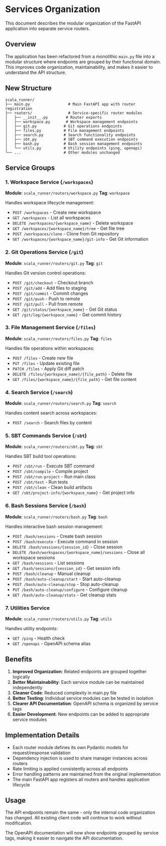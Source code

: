 # Services Organization

This document describes the modular organization of the FastAPI application into separate service routers.

## Overview

The application has been refactored from a monolithic `main.py` file into a modular structure where endpoints are grouped by their functional domain. This improves code organization, maintainability, and makes it easier to understand the API structure.

## New Structure

```
scala_runner/
├── main.py                 # Main FastAPI app with router registration
├── routers/                # Service-specific router modules
│   ├── __init__.py        # Router exports
│   ├── workspace.py       # Workspace management endpoints
│   ├── git.py            # Git operations endpoints
│   ├── files.py          # File management endpoints
│   ├── search.py         # Search functionality endpoints
│   ├── sbt.py            # SBT command execution endpoints
│   ├── bash.py           # Bash session management endpoints
│   └── utils.py          # Utility endpoints (ping, openapi)
└── ...                   # Other modules unchanged
```

## Service Groups

### 1. Workspace Service (`/workspaces`)
**Module**: `scala_runner/routers/workspace.py`
**Tag**: `workspace`

Handles workspace lifecycle management:
- `POST /workspaces` - Create new workspace
- `GET /workspaces` - List all workspaces  
- `DELETE /workspaces/{workspace_name}` - Delete workspace
- `GET /workspaces/{workspace_name}/tree` - Get file tree
- `POST /workspaces/clone` - Clone from Git repository
- `GET /workspaces/{workspace_name}/git-info` - Get Git information

### 2. Git Operations Service (`/git`)
**Module**: `scala_runner/routers/git.py`
**Tag**: `git`

Handles Git version control operations:
- `POST /git/checkout` - Checkout branch
- `POST /git/add` - Add files to staging
- `POST /git/commit` - Commit changes
- `POST /git/push` - Push to remote
- `POST /git/pull` - Pull from remote
- `GET /git/status/{workspace_name}` - Get Git status
- `GET /git/log/{workspace_name}` - Get commit history

### 3. File Management Service (`/files`)
**Module**: `scala_runner/routers/files.py`
**Tag**: `files`

Handles file operations within workspaces:
- `POST /files` - Create new file
- `PUT /files` - Update existing file
- `PATCH /files` - Apply Git diff patch
- `DELETE /files/{workspace_name}/{file_path}` - Delete file
- `GET /files/{workspace_name}/{file_path}` - Get file content

### 4. Search Service (`/search`)
**Module**: `scala_runner/routers/search.py`
**Tag**: `search`

Handles content search across workspaces:
- `POST /search` - Search files by content

### 5. SBT Commands Service (`/sbt`)
**Module**: `scala_runner/routers/sbt.py`
**Tag**: `sbt`

Handles SBT build tool operations:
- `POST /sbt/run` - Execute SBT command
- `POST /sbt/compile` - Compile project
- `POST /sbt/run-project` - Run main class
- `POST /sbt/test` - Run tests
- `POST /sbt/clean` - Clean build artifacts
- `GET /sbt/project-info/{workspace_name}` - Get project info

### 6. Bash Sessions Service (`/bash`)
**Module**: `scala_runner/routers/bash.py`
**Tag**: `bash`

Handles interactive bash session management:
- `POST /bash/sessions` - Create bash session
- `POST /bash/execute` - Execute command in session
- `DELETE /bash/sessions/{session_id}` - Close session
- `DELETE /bash/workspaces/{workspace_name}/sessions` - Close all workspace sessions
- `GET /bash/sessions` - List sessions
- `GET /bash/sessions/{session_id}` - Get session info
- `POST /bash/cleanup` - Manual cleanup
- `POST /bash/auto-cleanup/start` - Start auto-cleanup
- `POST /bash/auto-cleanup/stop` - Stop auto-cleanup
- `PUT /bash/auto-cleanup/configure` - Configure cleanup
- `GET /bash/auto-cleanup/stats` - Get cleanup stats

### 7. Utilities Service
**Module**: `scala_runner/routers/utils.py`
**Tag**: `utils`

Handles utility endpoints:
- `GET /ping` - Health check
- `GET /openapi` - OpenAPI schema alias

## Benefits

1. **Improved Organization**: Related endpoints are grouped together logically
2. **Better Maintainability**: Each service module can be maintained independently
3. **Cleaner Code**: Reduced complexity in main.py file
4. **Better Testing**: Individual service modules can be tested in isolation
5. **Clearer API Documentation**: OpenAPI schema is organized by service tags
6. **Easier Development**: New endpoints can be added to appropriate service modules

## Implementation Details

- Each router module defines its own Pydantic models for request/response validation
- Dependency injection is used to share manager instances across routers
- Rate limiting is applied consistently across all endpoints
- Error handling patterns are maintained from the original implementation
- The main FastAPI app registers all routers and handles application lifecycle

## Usage

The API endpoints remain the same - only the internal code organization has changed. All existing client code will continue to work without modification.

The OpenAPI documentation will now show endpoints grouped by service tags, making it easier to navigate the API documentation. 